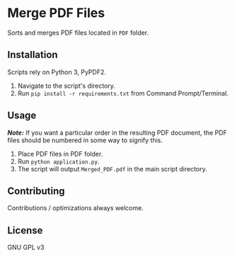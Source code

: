 # Merge PDF Files

Sorts and merges PDF files located in `PDF` folder.

## Installation

Scripts rely on Python 3, PyPDF2.

1. Navigate to the script's directory.
2. Run `pip install -r requirements.txt` from Command Prompt/Terminal.

## Usage

***Note:*** If you want a particular order in the resulting PDF document, the PDF files should be numbered in some way to signify this.

1. Place PDF files in PDF folder. 
2. Run `python application.py`.
3. The script will output `Merged_PDF.pdf` in the main script directory.

## Contributing

Contributions / optimizations always welcome.

## License

GNU GPL v3
